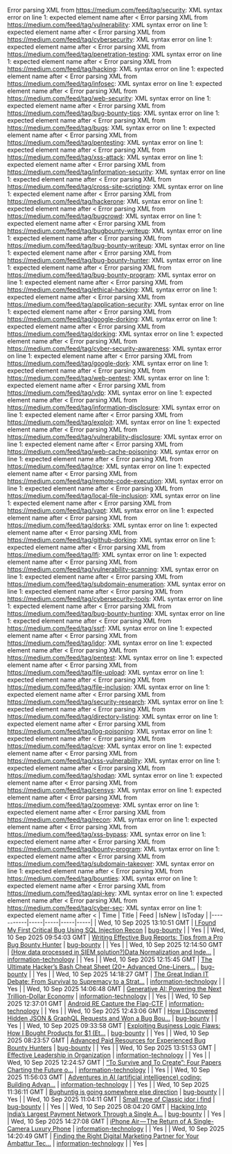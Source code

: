 Error parsing XML from https://medium.com/feed/tag/security: XML syntax error on line 1: expected element name after <
Error parsing XML from https://medium.com/feed/tag/vulnerability: XML syntax error on line 1: expected element name after <
Error parsing XML from https://medium.com/feed/tag/cybersecurity: XML syntax error on line 1: expected element name after <
Error parsing XML from https://medium.com/feed/tag/penetration-testing: XML syntax error on line 1: expected element name after <
Error parsing XML from https://medium.com/feed/tag/hacking: XML syntax error on line 1: expected element name after <
Error parsing XML from https://medium.com/feed/tag/infosec: XML syntax error on line 1: expected element name after <
Error parsing XML from https://medium.com/feed/tag/web-security: XML syntax error on line 1: expected element name after <
Error parsing XML from https://medium.com/feed/tag/bug-bounty-tips: XML syntax error on line 1: expected element name after <
Error parsing XML from https://medium.com/feed/tag/bugs: XML syntax error on line 1: expected element name after <
Error parsing XML from https://medium.com/feed/tag/pentesting: XML syntax error on line 1: expected element name after <
Error parsing XML from https://medium.com/feed/tag/xss-attack: XML syntax error on line 1: expected element name after <
Error parsing XML from https://medium.com/feed/tag/information-security: XML syntax error on line 1: expected element name after <
Error parsing XML from https://medium.com/feed/tag/cross-site-scripting: XML syntax error on line 1: expected element name after <
Error parsing XML from https://medium.com/feed/tag/hackerone: XML syntax error on line 1: expected element name after <
Error parsing XML from https://medium.com/feed/tag/bugcrowd: XML syntax error on line 1: expected element name after <
Error parsing XML from https://medium.com/feed/tag/bugbounty-writeup: XML syntax error on line 1: expected element name after <
Error parsing XML from https://medium.com/feed/tag/bug-bounty-writeup: XML syntax error on line 1: expected element name after <
Error parsing XML from https://medium.com/feed/tag/bug-bounty-hunter: XML syntax error on line 1: expected element name after <
Error parsing XML from https://medium.com/feed/tag/bug-bounty-program: XML syntax error on line 1: expected element name after <
Error parsing XML from https://medium.com/feed/tag/ethical-hacking: XML syntax error on line 1: expected element name after <
Error parsing XML from https://medium.com/feed/tag/application-security: XML syntax error on line 1: expected element name after <
Error parsing XML from https://medium.com/feed/tag/google-dorking: XML syntax error on line 1: expected element name after <
Error parsing XML from https://medium.com/feed/tag/dorking: XML syntax error on line 1: expected element name after <
Error parsing XML from https://medium.com/feed/tag/cyber-security-awareness: XML syntax error on line 1: expected element name after <
Error parsing XML from https://medium.com/feed/tag/google-dork: XML syntax error on line 1: expected element name after <
Error parsing XML from https://medium.com/feed/tag/web-pentest: XML syntax error on line 1: expected element name after <
Error parsing XML from https://medium.com/feed/tag/vdp: XML syntax error on line 1: expected element name after <
Error parsing XML from https://medium.com/feed/tag/information-disclosure: XML syntax error on line 1: expected element name after <
Error parsing XML from https://medium.com/feed/tag/exploit: XML syntax error on line 1: expected element name after <
Error parsing XML from https://medium.com/feed/tag/vulnerability-disclosure: XML syntax error on line 1: expected element name after <
Error parsing XML from https://medium.com/feed/tag/web-cache-poisoning: XML syntax error on line 1: expected element name after <
Error parsing XML from https://medium.com/feed/tag/rce: XML syntax error on line 1: expected element name after <
Error parsing XML from https://medium.com/feed/tag/remote-code-execution: XML syntax error on line 1: expected element name after <
Error parsing XML from https://medium.com/feed/tag/local-file-inclusion: XML syntax error on line 1: expected element name after <
Error parsing XML from https://medium.com/feed/tag/vapt: XML syntax error on line 1: expected element name after <
Error parsing XML from https://medium.com/feed/tag/dorks: XML syntax error on line 1: expected element name after <
Error parsing XML from https://medium.com/feed/tag/github-dorking: XML syntax error on line 1: expected element name after <
Error parsing XML from https://medium.com/feed/tag/lfi: XML syntax error on line 1: expected element name after <
Error parsing XML from https://medium.com/feed/tag/vulnerability-scanning: XML syntax error on line 1: expected element name after <
Error parsing XML from https://medium.com/feed/tag/subdomain-enumeration: XML syntax error on line 1: expected element name after <
Error parsing XML from https://medium.com/feed/tag/cybersecurity-tools: XML syntax error on line 1: expected element name after <
Error parsing XML from https://medium.com/feed/tag/bug-bounty-hunting: XML syntax error on line 1: expected element name after <
Error parsing XML from https://medium.com/feed/tag/ssrf: XML syntax error on line 1: expected element name after <
Error parsing XML from https://medium.com/feed/tag/idor: XML syntax error on line 1: expected element name after <
Error parsing XML from https://medium.com/feed/tag/pentest: XML syntax error on line 1: expected element name after <
Error parsing XML from https://medium.com/feed/tag/file-upload: XML syntax error on line 1: expected element name after <
Error parsing XML from https://medium.com/feed/tag/file-inclusion: XML syntax error on line 1: expected element name after <
Error parsing XML from https://medium.com/feed/tag/security-research: XML syntax error on line 1: expected element name after <
Error parsing XML from https://medium.com/feed/tag/directory-listing: XML syntax error on line 1: expected element name after <
Error parsing XML from https://medium.com/feed/tag/log-poisoning: XML syntax error on line 1: expected element name after <
Error parsing XML from https://medium.com/feed/tag/cve: XML syntax error on line 1: expected element name after <
Error parsing XML from https://medium.com/feed/tag/xss-vulnerability: XML syntax error on line 1: expected element name after <
Error parsing XML from https://medium.com/feed/tag/shodan: XML syntax error on line 1: expected element name after <
Error parsing XML from https://medium.com/feed/tag/censys: XML syntax error on line 1: expected element name after <
Error parsing XML from https://medium.com/feed/tag/zoomeye: XML syntax error on line 1: expected element name after <
Error parsing XML from https://medium.com/feed/tag/recon: XML syntax error on line 1: expected element name after <
Error parsing XML from https://medium.com/feed/tag/xss-bypass: XML syntax error on line 1: expected element name after <
Error parsing XML from https://medium.com/feed/tag/bounty-program: XML syntax error on line 1: expected element name after <
Error parsing XML from https://medium.com/feed/tag/subdomain-takeover: XML syntax error on line 1: expected element name after <
Error parsing XML from https://medium.com/feed/tag/bounties: XML syntax error on line 1: expected element name after <
Error parsing XML from https://medium.com/feed/tag/api-key: XML syntax error on line 1: expected element name after <
Error parsing XML from https://medium.com/feed/tag/cyber-sec: XML syntax error on line 1: expected element name after <
| Time | Title | Feed | IsNew | IsToday |
|-----------|-----|-----|-----|-----|
| Wed, 10 Sep 2025 13:10:51 GMT | [I Found My First Critical Bug Using SQL Injection Recon](https://freedium.cfd/https://medium.com/p/6a3e2f9d89f5) | [bug-bounty](https://medium.com/feed/tag/bug-bounty) |  | Yes |
| Wed, 10 Sep 2025 09:54:03 GMT | [Writing Effective Bug Reports: Tips from a Pro Bug Bounty Hunter](https://freedium.cfd/https://medium.com/p/b2d2842129ed) | [bug-bounty](https://medium.com/feed/tag/bug-bounty) |  | Yes |
| Wed, 10 Sep 2025 12:14:50 GMT | [(How data processed in SIEM solution?)Data Normalization and Inde...](https://freedium.cfd/https://medium.com/p/7203c6ef0d16) | [information-technology](https://medium.com/feed/tag/information-technology) |  | Yes |
| Wed, 10 Sep 2025 12:15:45 GMT | [The Ultimate Hacker’s Bash Cheat Sheet (20+ Advanced One-Liners...](https://freedium.cfd/https://medium.com/p/418385ed1e35) | [bug-bounty](https://medium.com/feed/tag/bug-bounty) |  | Yes |
| Wed, 10 Sep 2025 14:18:27 GMT | [The Great Indian IT Debate: From Survival to Supremacy to a Strat...](https://freedium.cfd/https://medium.com/p/847bdcb087dc) | [information-technology](https://medium.com/feed/tag/information-technology) |  | Yes |
| Wed, 10 Sep 2025 14:06:48 GMT | [Generative AI: Powering the Next Trillion-Dollar Economy](https://freedium.cfd/https://medium.com/p/731e94234cb5) | [information-technology](https://medium.com/feed/tag/information-technology) |  | Yes |
| Wed, 10 Sep 2025 12:37:01 GMT | [Android RE Capture the Flag-CTF](https://freedium.cfd/https://medium.com/p/2b02c9ce936d) | [information-technology](https://medium.com/feed/tag/information-technology) |  | Yes |
| Wed, 10 Sep 2025 12:43:06 GMT | [How I Discovered Hidden JSON & GraphQL Requests and Won a Bug Bou...](https://freedium.cfd/https://medium.com/p/dc0d72b4aba4) | [bug-bounty](https://medium.com/feed/tag/bug-bounty) |  | Yes |
| Wed, 10 Sep 2025 09:33:58 GMT | [Exploiting Business Logic Flaws: How I Bought Products for $1 (Et...](https://freedium.cfd/https://medium.com/p/6f21f883cd7a) | [bug-bounty](https://medium.com/feed/tag/bug-bounty) |  | Yes |
| Wed, 10 Sep 2025 08:23:57 GMT | [Advanced Paid Resources for Experienced Bug Bounty Hunters](https://freedium.cfd/https://medium.com/p/3c900060bf8e) | [bug-bounty](https://medium.com/feed/tag/bug-bounty) |  | Yes |
| Wed, 10 Sep 2025 13:51:53 GMT | [Effective Leadership in Organization](https://freedium.cfd/https://medium.com/p/22d6d487c825) | [information-technology](https://medium.com/feed/tag/information-technology) |  | Yes |
| Wed, 10 Sep 2025 12:24:57 GMT | [“To Survive and To Create”: Four Papers Charting the Future o...](https://freedium.cfd/https://medium.com/p/ec4916211c84) | [information-technology](https://medium.com/feed/tag/information-technology) |  | Yes |
| Wed, 10 Sep 2025 11:56:03 GMT | [Adventures in AI (artificial intelligence) coding: Building Advan...](https://freedium.cfd/https://medium.com/p/51ab98d3f1c3) | [information-technology](https://medium.com/feed/tag/information-technology) |  | Yes |
| Wed, 10 Sep 2025 11:36:11 GMT | [Bughuntig is going somewhere else direction](https://freedium.cfd/https://medium.com/p/9852b3b72e4d) | [bug-bounty](https://medium.com/feed/tag/bug-bounty) |  | Yes |
| Wed, 10 Sep 2025 11:04:11 GMT | [Small type of Classic idor i find](https://freedium.cfd/https://medium.com/p/416a11b1fe59) | [bug-bounty](https://medium.com/feed/tag/bug-bounty) |  | Yes |
| Wed, 10 Sep 2025 08:04:20 GMT | [Hacking Into India’s Largest Payment Network Through a Single A...](https://freedium.cfd/https://medium.com/p/d42d115afa25) | [bug-bounty](https://medium.com/feed/tag/bug-bounty) |  | Yes |
| Wed, 10 Sep 2025 14:27:08 GMT | [iPhone Air — The Return of A Single-Camera Luxury Phone](https://freedium.cfd/https://medium.com/p/13ba07e370a7) | [information-technology](https://medium.com/feed/tag/information-technology) |  | Yes |
| Wed, 10 Sep 2025 14:20:49 GMT | [Finding the Right Digital Marketing Partner for Your Ambattur Tec...](https://freedium.cfd/https://medium.com/p/f05902c7f64e) | [information-technology](https://medium.com/feed/tag/information-technology) |  | Yes |
